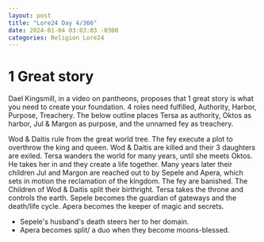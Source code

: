 ```yaml
---
layout: post
title: "Lore24 Day 4/366"
date: 2024-01-04 03:03:03 -0300
categories: Religion Lore24
---
```


# 1 Great story
Dael Kingsmill, in a video on pantheons, proposes that 1 great story is what you need to create your foundation. 4 roles need fulfilled, Authority, Harbor, Purpose, Treachery.
The below outline places Tersa as authority, Oktos as harbor, Jul & Margon as purpose, and the unnamed fey as treachery.

Wod & Daitis rule from the great world tree. The fey execute a plot to overthrow the king and queen. Wod & Daitis are killed and their 3 daughters are exiled.
Tersa wanders the world for many years, until she meets Oktos. He takes her in and they create a life together. Many years later their children Jul and Margon are reached out to by Sepele and Apera, which sets in motion the reclamation of the kingdom. 
The fey are banished. The Children of Wod & Daitis split their birthright. Tersa takes the throne and controls the earth. Sepele becomes the guardian of gateways and the death/life cycle. Apera becomes the keeper of magic and secrets.

- Sepele's husband's death steers her to her domain.
- Apera becomes split/ a duo when they become moons-blessed.
